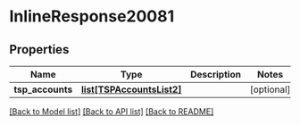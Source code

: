 # InlineResponse20081

## Properties
Name | Type | Description | Notes
------------ | ------------- | ------------- | -------------
**tsp_accounts** | [**list[TSPAccountsList2]**](TSPAccountsList2.md) |  | [optional] 

[[Back to Model list]](../README.md#documentation-for-models) [[Back to API list]](../README.md#documentation-for-api-endpoints) [[Back to README]](../README.md)

